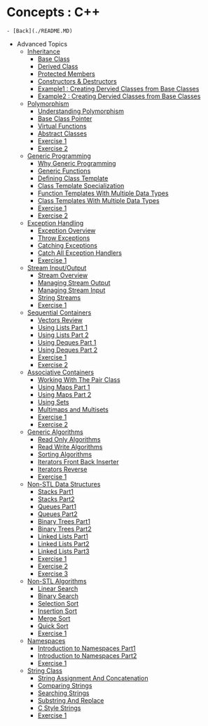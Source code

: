 # Concepts : C++

```
- [Back](./README.MD)
```
- Advanced Topics 
  + [Inheritance]()
    - [Base Class](./C++_Inheritance_CreatingBaseClass.md)
    - [Derived Class](./C++_Inheritance_CreatingDerivedClass.md)
    - [Protected Members](./C++_Inheritance_ProtectedMember_inBaseClass.md)
    - [Constructors & Destructors](./C++_Inheritance_ConstructorDestructor_DerivedClass.md)
    - [Example1 : Creating Dervied Classes from Base Classes](./C++_Inheritance_Example1_DerviedClassCreation.md)
    - [Example2 : Creating Dervied Classes from Base Classes](./C++_Inheritance_Example2_DerviedClassCreation.md)
  + [Polymorphism]()
    - [Understanding Polymorphism](./C++_Polymorphism_Understanding_Polymorphism.MD)
    - [Base Class Pointer](./C++_Polymorphism_BaseClass_Poiner.MD)
    - [Virtual Functions](./C++_Polymorphism_VirtualFunctions.MD)
    - [Abstract Classes](./C++_Polymorphism_AbstractClasses.MD)
    - [Exercise 1]()
    - [Exercise 2]()    
  + [Generic Programming]()
    - [Why Generic Programming]()
    - [Generic Functions]()
    - [Defining Class Template]()
    - [Class Template Specialization]()
    - [Function Templates With Multiple Data Types]()    
    - [Class Templates With Multiple Data Types]()
    - [Exercise 1]()
    - [Exercise 2]()        
  + [Exception Handling]()
    - [Exception Overview]()
    - [Throw Exceptions]()
    - [Catching Exceptions]()
    - [Catch All Exception Handlers]()
    - [Exercise 1]()    
  + [Stream Input/Output]()
    - [Stream Overview]()
    - [Managing Stream Output]()
    - [Managing Stream Input]()
    - [String Streams]()
    - [Exercise 1]()        
  + [Sequential Containers]()
    - [Vectors Review]()
    - [Using Lists Part 1]()
    - [Using Lists Part 2]()
    - [Using Deques Part 1]()
    - [Using Deques Part 2]()
    - [Exercise 1]()    
    - [Exercise 2]()    
  + [Associative Containers]()
    - [Working With The Pair Class]()
    - [Using Maps Part 1]()
    - [Using Maps Part 2]()
    - [Using Sets]()
    - [Multimaps and Multisets]()
    - [Exercise 1]()    
    - [Exercise 2]()    
  + [Generic Algorithms]()
    - [Read Only Algorithms]()
    - [Read Write Algorithms]()
    - [Sorting Algorithms]()
    - [Iterators Front Back Inserter]()
    - [Iterators Reverse]()    
    - [Exercise 1]()
  + [Non-STL Data Structures]()
    - [Stacks Part1]()
    - [Stacks Part2]()
    - [Queues Part1]()
    - [Queues Part2]()
    - [Binary Trees Part1]()        
    - [Binary Trees Part2]()
    - [Linked Lists Part1]()
    - [Linked Lists Part2]()
    - [Linked Lists Part3]()
    - [Exercise 1]()    
    - [Exercise 2]()
    - [Exercise 3]()      
  + [Non-STL Algorithms]()
    - [Linear Search]()
    - [Binary Search]()
    - [Selection Sort]()
    - [Insertion Sort]()
    - [Merge Sort]()  
    - [Quick Sort]()
    - [Exercise 1]()
  + [Namespaces]()
    - [Introduction to Namespaces Part1]()
    - [Introduction to Namespaces Part2]()
    - [Exercise 1]()
  + [String Class]()     
    - [String Assignment And Concatenation]()
    - [Comparing Strings]()
    - [Searching Strings]()
    - [Substring And Replace]()
    - [C Style Strings]()   
    - [Exercise 1]()    
